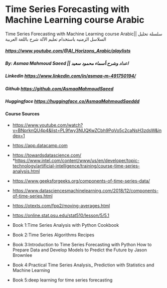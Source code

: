 # Time Series Forecasting with Machine Learning course Arabic
 Time Series Forecasting with Machine Learning course Arabic|| سلسلة تحليل السلاسل الزمنيه باستخدام تعليم الآلة شرح باللغة العربية
##### https://www.youtube.com/@AI_Horizons_Arabic/playlists
##### By: Asmaa Mahmoud Saeed || اعداد وشرح:أسماء محمود سعيد
##### Linkedin https://www.linkedin.com/in/asmaa-m-491750194/
##### Github https://github.com/AsmaaMahmoudSaeed
##### Huggingface https://huggingface.co/AsmaaMahmoudSaeddd

#### Course Sources

* https://www.youtube.com/watch?v=BNprknQU4p4&list=PL9fwy3NUQKwZCbh9PqVo5c2caNsH3zdsW&index=1
* https://app.datacamp.com
* https://towardsdatascience.com/
*https://www.intel.com/content/www/us/en/developer/topic-technology/artificial-intelligence/training/course-time-series-analysis.html
* https://www.geeksforgeeks.org/components-of-time-series-data/
* https://www.datasciencesmachinelearning.com/2018/12/components-of-time-series.html
* https://otexts.com/fpp2/moving-averages.html
* https://online.stat.psu.edu/stat510/lesson/5/5.1

* Book 1:Time Series Analysis with Python Cookbook
* Book 2:Time Series Algorithms Recipes
* Book 3:Introduction to Time Series Forecasting with Python How to Prepare Data and Develop Models to Predict the  Future by Jason Brownlee
* Book 4:Practical Time Series Analysis_ Prediction with Statistics and Machine Learning
* Book 5:deep learning for time series forecasting
